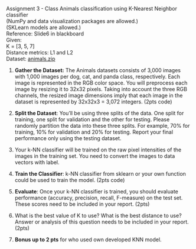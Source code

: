 Assignment 3 - Class Animals classification using K-Nearest Neighbor classifier   
(NumPy and data visualization packages are allowed.)  
(SKLearn models are allowed.)  
Reference: Slide6 in blackboard  
Given:  
K = [3, 5, 7]  
Distance metrics: L1 and L2  
Dataset: [animals.zip](animals.zip)

1.	**Gather the Dataset:** The Animals datasets consists of 3,000 images with 1,000 images per dog, cat, and panda class, respectively. Each image is represented in the RGB color space. You will preprocess each image by resizing it to 32x32 pixels. Taking into account the three RGB channels, the resized image dimensions imply that each image in the dataset is represented by 32x32x3 = 3,072 integers. (2pts code)

2.	**Split the Dataset**: You’ll be using three splits of the data. One split for training, one split for validation and the other for testing. Please randomly partition the data into these three splits. For example, 70% for training, 10% for validation and 20% for testing. Report your final performance only using the testing dataset.

3.	Your k-NN classifier will be trained on the raw pixel intensities of the images in the training set. You need to convert the images to data vectors with label.  

4.	**Train the Classifier**: k-NN classifier from sklearn or your own function could be used to train the model. (2pts code) 

5.	**Evaluate**: Once your k-NN classifier is trained, you should evaluate performance (accuracy, precision, recall, F-measure) on the test set. These scores need to be included in your report. (2pts)

6.	What is the best value of K to use? What is the best distance to use? Answer or analysis of this question needs to be included in your report. (2pts)
 
7.	**Bonus up to 2 pts** for who used own developed KNN model.
